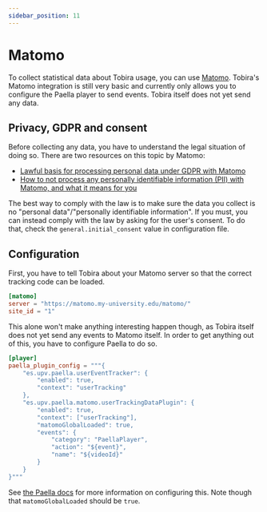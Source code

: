 ```yaml
---
sidebar_position: 11
---
```


# Matomo

To collect statistical data about Tobira usage, you can use [Matomo](https://matomo.org/).
Tobira's Matomo integration is still very basic and currently only allows you to configure the Paella player to send events.
Tobira itself does not yet send any data.

## Privacy, GDPR and consent

Before collecting any data, you have to understand the legal situation of doing so.
There are two resources on this topic by Matomo:
- [Lawful basis for processing personal data under GDPR with Matomo](https://matomo.org/blog/2018/04/lawful-basis-for-processing-personal-data-under-gdpr-with-matomo/)
- [How to not process any personally identifiable information (PII) with Matomo, and what it means for you](https://matomo.org/blog/2018/04/how-to-not-process-any-personal-data-with-matomo-and-what-it-means-for-you/)

The best way to comply with the law is to make sure the data you collect is no "personal data"/"personally identifiable information".
If you must, you can instead comply with the law by asking for the user's consent.
To do that, check the `general.initial_consent` value in configuration file.


## Configuration

First, you have to tell Tobira about your Matomo server so that the correct tracking code can be loaded.

```toml
[matomo]
server = "https://matomo.my-university.edu/matomo/"
site_id = "1"
```

This alone won't make anything interesting happen though, as Tobira itself does not yet send any events to Matomo itself.
In order to get anything out of this, you have to configure Paella to do so.

```toml
[player]
paella_plugin_config = """{
    "es.upv.paella.userEventTracker": {
        "enabled": true,
        "context": "userTracking"
    },
    "es.upv.paella.matomo.userTrackingDataPlugin": {
        "enabled": true,
        "context": ["userTracking"],
        "matomoGlobalLoaded": true,
        "events": {
            "category": "PaellaPlayer",
            "action": "${event}",
            "name": "${videoId}"
        }
    }
}"""
```

See [the Paella docs](https://github.com/polimediaupv/paella-user-tracking?tab=readme-ov-file#matomo-user-tracking-data-plugin) for more information on configuring this.
Note though that `matomoGlobalLoaded` should be `true`.
